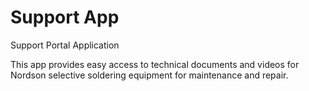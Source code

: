 # Support App
Support Portal Application

This app provides easy access to technical documents and videos for Nordson selective soldering equipment for maintenance and repair.

